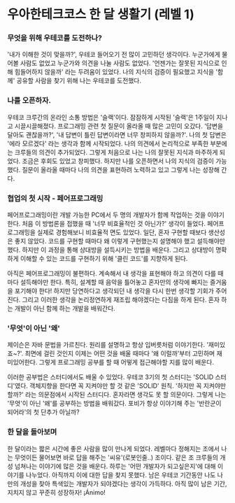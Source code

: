 # 우아한테크코스 한 달 생활기 (레벨 1)

### 무엇을 위해 우테코를 도전하나?

'내가 이해한 것이 맞을까?', 우테코 들어오기 전 많이 고민하던 생각이다. 누군가에게 물어볼 사람도 없었고 누군가와 의견을 나눌 사람도 없었다. '언젠가는 잘못된 지식으로 인해 힘들어하지 않을까' 라는 두려움이 있었다. 나의 지식의 검증이 필요했고 지식을 '함께' 공유할 사람을 찾기 위해 나는 우테코를 도전했다.

### 나를 오픈하자.

우테코 크루간의 온라인 소통 방법은 '슬랙'이다. 잠잠하게 시작된 '슬랙'은 1주일이 지나고 시끌시끌해졌다. 프로그래밍 관련 첫 질문이 올라올 때 많은 고민이 오갔다. '답변을 달아도 괜찮을까?', '내 답변이 틀린 답변이라면 너무 창피하지 않을까?'. 나의 첫 답변은 '에라 모르겠다' 라는 생각과 함께 시작되었다. 나의 의견에서 논리적으로 부족한 부분에는 크루들의 의견이 추가되었다. 그렇게 처음으로 나는 나의 잘못된 지식과 마주하게 되었다. 조금은 후회도 있었고 창피했다. 하지만 나를 오픈하면서 나의 지식의 검증이 가능했다. 질문이 올라올 때마다 나의 의견을 표현하려 노력하고 있고 그렇게 나는 성장해 간다.

### 협업의 첫 시작 - 페어프로그래밍

페어프로그래밍이란 개발 가능한 PC에서 두 명의 개발자가 함께 작업하는 것을 이야기한다. 처음 이 방법론을 접했을 때 '너무 비효율적인 것 아닌가?' 생각이 들었다. 페어프로그래밍을 실제로 경험해보니 비효율적 면도 있었다.  일단, 혼자 구현할 때보다 생산성은 좋지 않았다. 코드를 구현할 때마다 왜 이렇게 구현했는지 설명해야 했고 설득해야만 했다. 하지만 이 과정을 통해 상대방을 설득시키는 방법을 배운다. 그리고 상대방이 명확하게 이해할 수 있는 코드를 구현하기 위해 '클린 코드'를 지향하게 된다.

아직은 페어프로그래밍이 불편하다. 계속해서 내 생각을 표현해야 하고 의견이 다를 때마다 설득해야만 한다. 특히, 설계할 때 음악을 틀어놓고 혼자만의 생각에 빠지는 즐거움을 포기해야 한다! 하지만 당연하다고 생각되던 내 생각을 다시 한번 생각할 기회가 주어진다. 그리고 이러한 생각을 논리정연하게 재조립 해야겠다는 다짐을 하게 된다. 혼자 하는 개발이 아닌 함께 하는 개발을 배워간다.

### '무엇'이 아닌 '왜'

제이슨은 자바 문법을 가르친다. 원리를 설명하고 항상 입버릇처럼 이야기한다. '재미있죠~?'. 최면에 걸린 것인지 이제는 어떤 것을 배울 때마다 '왜 이럴까'부터 고민하며 재미있어한다. 그렇게 프로그래밍 공부를 할 때 어떻게 접근해야할 지를 많이 배운다.

이러한 공부법은 스터디에서도 배울 수 있었다. 우테코 3기의 첫 스터디는 'SOLID 스터디'였다. 객체지향을 한다면 꼭 지켜야만 할 것 같은 'SOLID' 원칙. '하지만 꼭 지켜야만 할까?' 라는 의문점에서 시작된 스터디다. 혼자라면 생각도 못 할 의문이다. 그렇게 나는 '무엇'이 아닌 '왜'를 공부하는 방법을 배워갔다. 포비가 항상 이야기해 주는 '반란군이 되어라'의 첫 단추가 아닐까?

### 한 달을 돌아보며

한 달이라는 짧은 시간에 좋은 사람을 많이 만나게 되었다. 레벨마다 정해지는 조에서 나는 무엇이든 물어보면 바로 답을 해주는 '씨유'(로봇인줄..) 조이다. 같은 조 크루들의 개성 넘쳐나는 이야기에 많은 것을 배운다. 하루는 '어떤 개발자가 되고싶은지'에 대해 이야기를 나누었다. 아직까지 이에 대한 답을 찾지 못했다. 남은 우테코 기간동안 나도 나만의 개성을 찾아 특색있는 개발자가 되야겠다는 생각이 가득하다. 아직 많이 남은 기간, 지치지 않고 꾸준히 성장하자! ¡Ánimo!